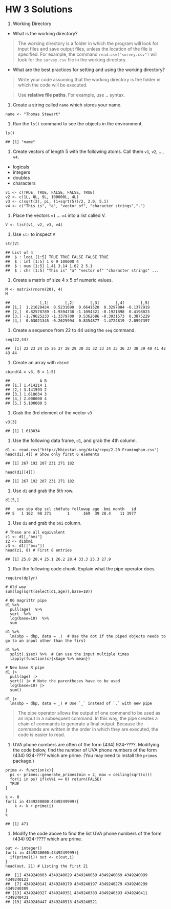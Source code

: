 # HW 3 Solutions

1.  Working Directory

-   What is the working directory?

> The working directory is a folder in which the program will look for
> input files and save output files, unless the location of the file is
> specified. For example, the command `read.csv("survey.csv")` will look
> for the `survey.csv` file in the working directory.

-   What are the best practices for setting and using the working
    directory?

> Write your code assuming that the working directory is the folder in
> which the code will be executed.

> Use **relative file paths**. For example, use **..** syntax.

1.  Create a string called `name` which stores your name.

<!-- -->

    name <- "Thomas Stewart"

1.  Run the `ls()` command to see the objects in the environment.

<!-- -->

    ls()

    ## [1] "name"

1.  Create vectors of length 5 with the following atoms. Call them `v1`,
    `v2`, …, `v4`.

-   logicals
-   integers
-   doubles
-   characters

<!-- -->

    v1 <- c(TRUE, TRUE, FALSE, FALSE, TRUE)
    v2 <- c(1L, 0L, 9L, 100000L, 4L)
    v3 <- c(sqrt(2), pi, (1+sqrt(5))/2, 2.0, 5.1)
    v4 <- c("This is", "a", "vector of", "character strings",".")

1.  Place the vectors `v1` … `v4` into a list called V.

<!-- -->

    V <- list(v1, v2, v3, v4)

1.  Use `str` to inspect `V`

<!-- -->

    str(V)

    ## List of 4
    ##  $ : logi [1:5] TRUE TRUE FALSE FALSE TRUE
    ##  $ : int [1:5] 1 0 9 100000 4
    ##  $ : num [1:5] 1.41 3.14 1.62 2 5.1
    ##  $ : chr [1:5] "This is" "a" "vector of" "character strings" ...

1.  Create a matrix of size 4 x 5 of numeric values.

<!-- -->

    M <- matrix(rnorm(20), 4)
    M

    ##             [,1]       [,2]       [,3]       [,4]       [,5]
    ## [1,]  1.21628424  0.5231690  0.6641520  0.3297884 -0.1372919
    ## [2,]  0.82578789 -1.9394738 -1.1094321 -0.1921898  0.4198023
    ## [3,] -1.79625233 -1.3379700  0.5362686 -0.3931573  0.3875229
    ## [4,]  0.03021345 -0.2625994  0.8354877 -1.4724819 -2.0997397

1.  Create a sequence from 22 to 44 using the `seq` command.

<!-- -->

    seq(22,44)

    ##  [1] 22 23 24 25 26 27 28 29 30 31 32 33 34 35 36 37 38 39 40 41 42 43 44

1.  Create an array with `cbind`

<!-- -->

    cbind(A = v3, B = 1:5)

    ##             A B
    ## [1,] 1.414214 1
    ## [2,] 3.141593 2
    ## [3,] 1.618034 3
    ## [4,] 2.000000 4
    ## [5,] 5.100000 5

1.  Grab the 3rd element of the vector `v3`

<!-- -->

    v3[3]

    ## [1] 1.618034

1.  Use the following data frame, `d1`, and grab the 4th column.

<!-- -->

    d1 <- read.csv("http://hbiostat.org/data/repo/2.20.Framingham.csv")
    head(d1[,4]) # Show only first 6 elements

    ## [1] 267 192 207 231 271 182

    head(d1[[4]])

    ## [1] 267 192 207 231 271 182

1.  Use `d1` and grab the 5th row.

<!-- -->

    d1[5,]

    ##   sex sbp dbp scl chdfate followup age  bmi month   id
    ## 5   1 162  98 271       1      169  39 28.4    11 3977

1.  Use `d1` and grab the `bmi` column.

<!-- -->

    # These are all equivalent
    z1 <- d1[,"bmi"]
    z2 <- d1$bmi
    z3 <- d1[["bmi"]]
    head(z1, 8) # First 8 entries

    ## [1] 25.0 28.4 25.1 26.2 28.4 33.3 25.3 27.9

1.  Run the following code chunk. Explain what the pipe operator does.

<!-- -->

    require(dplyr)

    # Old way
    sum(log(sqrt(select(d1,age)),base=10))

    # OG magrittr pipe
    d1 %>% 
      pull(age)  %>% 
      sqrt  %>% 
      log(base=10)  %>% 
      sum

    d1 %>% 
      lm(sbp ~ dbp, data = .)  # Use the dot if the piped objects needs to go to an input other than the first

    d1 %>% 
      split(.$sex) %>%  # Can use the input multiple times
      lapply(function(x){x$age %>% mean})

    # New base R pipe
    d1 |> 
      pull(age) |> 
      sqrt() |> # Note the parentheses have to be used
      log(base=10) |> 
      sum()

    d1 |>  
      lm(sbp ~ dbp, data = _) # Use `_` instead of `.` with new pipe

> The pipe operator allows the output of one command to be used as an
> input in a subsequent command. In this way, the pipe creates a chain
> of commands to generate a final output. Because the commands are
> written in the order in which they are executed, the code is easier to
> read.

1.  UVA phone numbers are often of the form (434) 924-????. Modifying
    the code below, find the number of UVA phone numbers of the
    form (434) 924-???? which are prime. (You may need to install the
    `primes` package.)

<!-- -->

    prime <- function(x){
      ps <- primes::generate_primes(min = 2, max = ceiling(sqrt(x)))
      for(i in ps) if(x%%i == 0) return(FALSE)
      TRUE
    }

    k <- 0
    for(i in 4349240000:4349249999){
        k <- k + prime(i)
    }
    k

    ## [1] 471

1.  Modify the code above to find the list UVA phone numbers of the
    form (434) 924-???? which are prime.

<!-- -->

    out <- integer()
    for(i in 4349240000:4349249999){
      if(prime(i)) out <- c(out,i)
    }
    head(out, 21) # Listing the first 21

    ##  [1] 4349240003 4349240029 4349240059 4349240069 4349240099 4349240123
    ##  [7] 4349240141 4349240179 4349240197 4349240279 4349240299 4349240309
    ## [13] 4349240327 4349240351 4349240383 4349240393 4349240411 4349240431
    ## [19] 4349240447 4349240513 4349240521
